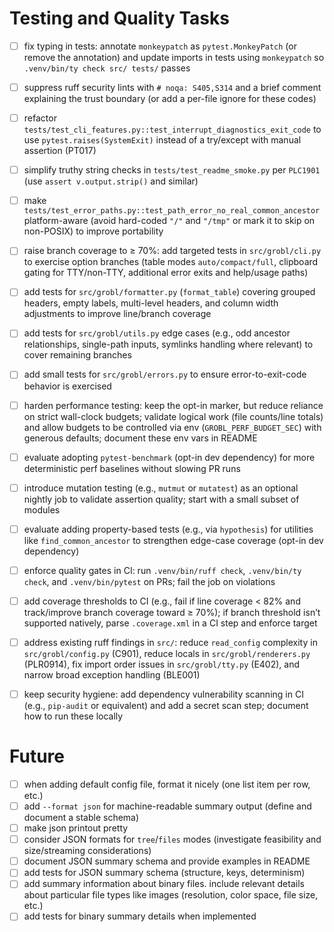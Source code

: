 # Testing and Quality Tasks

- [ ] fix typing in tests: annotate `monkeypatch` as `pytest.MonkeyPatch` (or remove the annotation) and update imports in tests using `monkeypatch` so `.venv/bin/ty check src/ tests/` passes
- [ ] suppress ruff security lints with `# noqa: S405,S314` and a brief comment explaining the trust boundary (or add a per-file ignore for these codes)
- [ ] refactor `tests/test_cli_features.py::test_interrupt_diagnostics_exit_code` to use `pytest.raises(SystemExit)` instead of a try/except with manual assertion (PT017)
- [ ] simplify truthy string checks in `tests/test_readme_smoke.py` per `PLC1901` (use `assert v.output.strip()` and similar)
- [ ] make `tests/test_error_paths.py::test_path_error_no_real_common_ancestor` platform-aware (avoid hard-coded `"/"` and `"/tmp"` or mark it to skip on non-POSIX) to improve portability

- [ ] raise branch coverage to ≥ 70%: add targeted tests in `src/grobl/cli.py` to exercise option branches (table modes `auto/compact/full`, clipboard gating for TTY/non-TTY, additional error exits and help/usage paths)
- [ ] add tests for `src/grobl/formatter.py` (`format_table`) covering grouped headers, empty labels, multi-level headers, and column width adjustments to improve line/branch coverage
- [ ] add tests for `src/grobl/utils.py` edge cases (e.g., odd ancestor relationships, single-path inputs, symlinks handling where relevant) to cover remaining branches
- [ ] add small tests for `src/grobl/errors.py` to ensure error-to-exit-code behavior is exercised

- [ ] harden performance testing: keep the opt-in marker, but reduce reliance on strict wall-clock budgets; validate logical work (file counts/line totals) and allow budgets to be controlled via env (`GROBL_PERF_BUDGET_SEC`) with generous defaults; document these env vars in README
- [ ] evaluate adopting `pytest-benchmark` (opt-in dev dependency) for more deterministic perf baselines without slowing PR runs

- [ ] introduce mutation testing (e.g., `mutmut` or `mutatest`) as an optional nightly job to validate assertion quality; start with a small subset of modules
- [ ] evaluate adding property-based tests (e.g., via `hypothesis`) for utilities like `find_common_ancestor` to strengthen edge-case coverage (opt-in dev dependency)

- [ ] enforce quality gates in CI: run `.venv/bin/ruff check`, `.venv/bin/ty check`, and `.venv/bin/pytest` on PRs; fail the job on violations
- [ ] add coverage thresholds to CI (e.g., fail if line coverage < 82% and track/improve branch coverage toward ≥ 70%); if branch threshold isn’t supported natively, parse `.coverage.xml` in a CI step and enforce target
- [ ] address existing ruff findings in `src/`: reduce `read_config` complexity in `src/grobl/config.py` (C901), reduce locals in `src/grobl/renderers.py` (PLR0914), fix import order issues in `src/grobl/tty.py` (E402), and narrow broad exception handling (BLE001)
- [ ] keep security hygiene: add dependency vulnerability scanning in CI (e.g., `pip-audit` or equivalent) and add a secret scan step; document how to run these locally

# Future

- [ ] when adding default config file, format it nicely (one list item per row, etc.)
- [ ] add `--format json` for machine-readable summary output (define and document a stable schema)
- [ ] make json printout pretty
- [ ] consider JSON formats for `tree`/`files` modes (investigate feasibility and size/streaming considerations)
- [ ] document JSON summary schema and provide examples in README
- [ ] add tests for JSON summary schema (structure, keys, determinism)
- [ ] add summary information about binary files. include relevant details about particular file types like images (resolution, color space, file size, etc.)
- [ ] add tests for binary summary details when implemented

